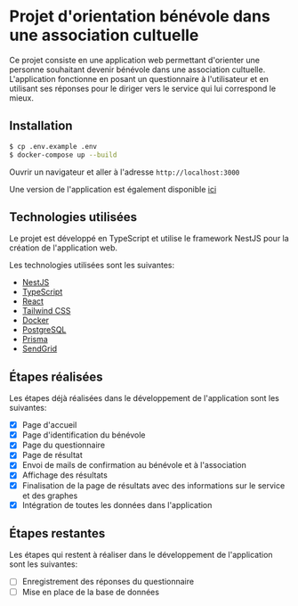 # Projet d'orientation bénévole dans une association cultuelle

Ce projet consiste en une application web permettant d'orienter une personne souhaitant devenir bénévole dans une association cultuelle. L'application fonctionne en posant un questionnaire à l'utilisateur et en utilisant ses réponses pour le diriger vers le service qui lui correspond le mieux.

## Installation
```bash
$ cp .env.example .env
$ docker-compose up --build
```
Ouvrir un navigateur et aller à l'adresse `http://localhost:3000`

Une version de l'application est également disponible [ici](https://monservice.egliseiccaura.com/)

## Technologies utilisées

Le projet est développé en TypeScript et utilise le framework NestJS pour la création de l'application web.

Les technologies utilisées sont les suivantes:
- [NestJS](https://nestjs.com/)
- [TypeScript](https://www.typescriptlang.org/)
- [React](https://reactjs.org/)
- [Tailwind CSS](https://tailwindcss.com/)
- [Docker](https://www.docker.com/)
- [PostgreSQL](https://www.postgresql.org/)
- [Prisma](https://www.prisma.io/)
- [SendGrid](https://sendgrid.com/)

## Étapes réalisées

Les étapes déjà réalisées dans le développement de l'application sont les suivantes:

- [x] Page d'accueil
- [x] Page d'identification du bénévole
- [x] Page du questionnaire
- [x] Page de résultat
- [x] Envoi de mails de confirmation au bénévole et à l'association
- [x] Affichage des résultats
- [x] Finalisation de la page de résultats avec des informations sur le service et des graphes
- [x] Intégration de toutes les données dans l'application

## Étapes restantes

Les étapes qui restent à réaliser dans le développement de l'application sont les suivantes:

- [ ] Enregistrement des réponses du questionnaire
- [ ] Mise en place de la base de données
